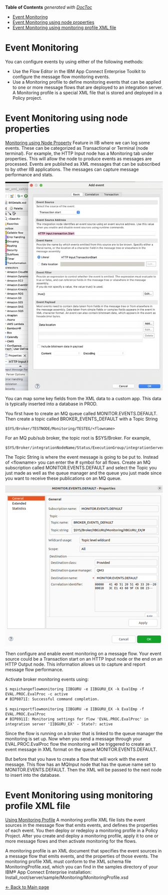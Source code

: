 <!-- START doctoc generated TOC please keep comment here to allow auto update -->
<!-- DON'T EDIT THIS SECTION, INSTEAD RE-RUN doctoc TO UPDATE -->
**Table of Contents**  *generated with [DocToc](https://github.com/thlorenz/doctoc)*

- [Event Monitoring](#event-monitoring)
- [Event Monitoring using node properties](#event-monitoring-using-node-properties)
- [Event Monitoring using monitoring profile XML file](#event-monitoring-using-monitoring-profile-xml-file)

<!-- END doctoc generated TOC please keep comment here to allow auto update -->

# Event Monitoring

You can configure events by using either of the following
methods:

- Use the Flow Editor in the IBM App Connect Enterprise Toolkit to
  configure the message flow monitoring events.
- Use a Monitoring profile to define monitoring events that can be
  applied to one or more message flows that are deployed to an
  integration server. A Monitoring profile is a special XML file that is
  stored and deployed in a Policy project.

# Event Monitoring using node properties

[Monitoring using Node Property](https://youtu.be/Be92ez0wtSA?si=zB1o5WWxInExQNJB)
Feature in IIB where we can log some events. These can be categorized as Transactional or
Terminal (node terminal). For example, the HTTP Input node has a
Monitoring tab under properties. This will allow the node to produce
events as messages are processed. Events are published as XML messages
that can be subscribed to by other IIB applications. The messages can
capture message performance and stats.

![Add Event](../images/addEvent.png)

You can map some key fields from the XML data to a custom app. This
data is typically inserted into a database in PROD.

You first have to create an MQ queue called MONITOR.EVENTS.DEFAULT.
Then create a topic called BROKER_EVENTS_DEFAULT with a Topic String

```
$SYS/Broker/TESTNODE/Monitoring/TESTEG/<flowname>
```

For an MQ pub/sub broker, the topic root is $SYS/Broker. For
example,

```
$SYS/Broker/integrationNodeName/Status/ExecutionGroup/integrationServerName]
```

The Topic String is where the event message is going to be put to.
Instead of \<flowname> you can enter the # symbol for
all flows. Create an MQ subscription called MONITOR.EVENTS.DEFAULT and
select the Topic you just made as well as the queue manager and the
queue you just made since you want to receive these publications on an
MQ queue.

![](../images/subscripMQ.png)

Then configure and enable event monitoring on a message flow. Your
event source could be a Transaction start on an HTTP Input node or the
end on an HTTP Output node. This information allows us to capture and
report message flow performance.

Activate broker monitoring events using:

```
$ mqsichangeflowmonitoring IIBGURU -e IIBGURU_EX -k EvalEmp -f EVAL.PROC.EvalProc -c active
# BIP8071I: Successful command completion.

$ mqsireportflowmonitoring IIBGURU -e IIBGURU_EX -k EvalEmp -f EVAL.PROC.EvalProc
# BIP8911I: Monitoring settings for flow 'EVAL.PROC.EvalProc' in integration server 'IIBGURU_EX' - State?: active
```

Since the flow is running on a broker that is linked to the queue
manager the monitoring is set up. Now when you send a message through
your EVAL.PROC.EvalProc flow the monitoring will be triggered to create
an event message in XML format on the queue
MONITOR.EVENTS.DEFAULT.

But before that you have to create a flow that will work with the event
message. This flow has an MQInput node that has the queue name set to
MONITOR.EVENTS.DEFAULT. Then the XML will be passed to the next node to
insert into the database.

# Event Monitoring using monitoring profile XML file

[Using Monitoring Profile](https://youtu.be/qZN9zq6h1a8?si=wtlpvpUR4BnBk8NY)
A monitoring profile XML file lists the event sources in the message flow that emits events,
and defines the properties of each event. You then deploy or redeploy a
monitoring profile in a Policy Project. After you create and deploy a
monitoring profile, apply it to one or more message flows and then
activate monitoring for the flows.

A monitoring profile is an XML document that specifies the event
sources in a message flow that emits events, and the properties of those
events. The monitoring profile XML must conform to the XML schema file
MonitoringProfile.xsd, which you can find in the samples directory of
your IBM® App Connect Enterprise installation:
Install_root/server/sample/Monitoring/MonitoringProfile.xsd

[← Back to Main page](../IIB_ACE.md)